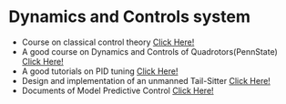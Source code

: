 # Dynamics and Controls system

* Course on classical control theory [Click Here!](http://www.dis.uniroma1.it/\~lanari/ControlSystems/CS\_Lectures\_en.html)
* A good course on Dynamics and Controls of Quadrotors(PennState) [Click Here!](https://www.coursera.org/learn/robotics-flight/home/welcome)
* A good tutorials on PID tuning [Click Here!](http://brettbeauregard.com/blog/2011/04/improving-the-beginners-pid-introduction/)
* Design and implementation of an unmanned Tail-Sitter [Click Here!](http://ieeexplore.ieee.org/document/7353624/)
* Documents of Model Predictive Control [Click Here!](https://github.com/AerialRobotics-IITK/Wiki/wiki/Model-Predictive-Control-\(MPC\))
